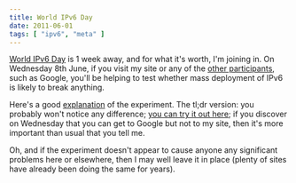 ```yaml
---
title: World IPv6 Day
date: 2011-06-01
tags: [ "ipv6", "meta" ]
---
```


[World IPv6 Day](https://www.worldipv6day.org/) is 1 week away, and for what it's worth, I'm joining in. On Wednesday 8th June, if you visit my site or any of the [other participants](https://www.worldipv6day.org/participants/index.html), such as Google, you'll be helping to test whether mass deployment of IPv6 is likely to break anything.

<!--more-->

Here's a good [explanation](https://test-ipv6.com/ipv6day.html) of the experiment. The tl;dr version: you probably won't notice any difference; [you can try it out here](http://omgipv6day.com/); if you discover on Wednesday that you can get to Google but not to my site, then it's more important than usual that you tell me.

Oh, and if the experiment doesn't appear to cause anyone any significant problems here or elsewhere, then I may well leave it in place (plenty of sites have already been doing the same for years).
